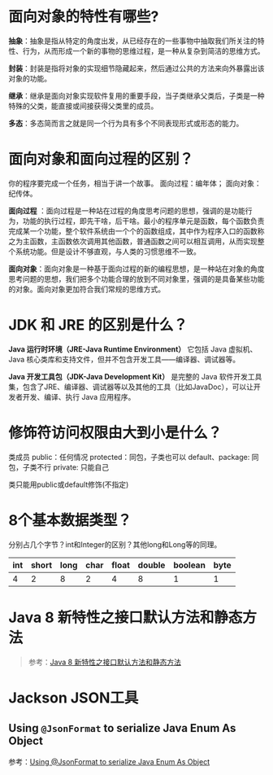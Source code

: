 ﻿# 面向对象的特性有哪些?

**抽象**：抽象是指从特定的角度出发，从已经存在的一些事物中抽取我们所关注的特性、行为，从而形成一个新的事物的思维过程，是一种从复杂到简洁的思维方式。

**封装**：封装是指将对象的实现细节隐藏起来，然后通过公共的方法来向外暴露出该对象的功能。

**继承**：继承是面向对象实现软件复用的重要手段，当子类继承父类后，子类是一种特殊的父类，能直接或间接获得父类里的成员。

**多态**：多态简而言之就是同一个行为具有多个不同表现形式或形态的能力。

# 面向对象和面向过程的区别？

你的程序要完成一个任务，相当于讲一个故事。
面向过程：编年体；
面向对象：纪传体。

**面向过程**
：面向过程是一种站在过程的角度思考问题的思想，强调的是功能行为，功能的执行过程，即先干啥，后干啥。最小的程序单元是函数，每个函数负责完成某一个功能，整个软件系统由一个个的函数组成，其中作为程序入口的函数称之为主函数，主函数依次调用其他函数，普通函数之间可以相互调用，从而实现整个系统功能。但是设计不够直观，与人类的习惯思维不一致。

**面向对象**：面向对象是一种基于面向过程的新的编程思想，是一种站在对象的角度思考问题的思想，我们把多个功能合理的放到不同对象里，强调的是具备某些功能的对象。面向对象更加符合我们常规的思维方式。

# JDK 和 JRE 的区别是什么？

**Java 运行时环境（JRE-Java Runtime Environment）** 它包括 Java 虚拟机、Java 核心类库和支持文件，但并不包含开发工具——编译器、调试器等。

**Java 开发工具包（JDK-Java Development Kit）** 是完整的 Java 软件开发工具集，包含了JRE、编译器、调试器等以及其他的工具（比如JavaDoc），可以让开发者开发、编译、执行
Java 应用程序。

# 修饰符访问权限由大到小是什么？

类成员
public：任何情况
protected：同包，子类也可以
default、package: 同包，子类不行
private: 只能自己

类只能用public或default修饰(不指定)

# 8个基本数据类型？

分别占几个字节？int和Integer的区别？其他long和Long等的同理。

| int | short | long | char | float | double | boolean | byte |
|-----|-------|------|------|-------|--------|---------|------|
| 4   | 2     | 8    | 2    | 4     | 8      | 1       | 1    |

# Java 8 新特性之接口默认方法和静态方法

> 参考：[Java 8 新特性之接口默认方法和静态方法](https://blog.csdn.net/weixin_38308374/article/details/112440657)

# Jackson JSON工具

## Using `@JsonFormat` to serialize Java Enum As Object

>
参考：[Using @JsonFormat to serialize Java Enum As Object](https://www.logicbig.com/tutorials/misc/jackson/json-format-enum-as-object.html)
